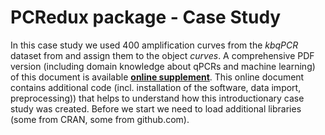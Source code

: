 # PCRedux package - Case Study

In this case study we used 400 amplification curves from the *kbqPCR* dataset 
from and assign them to the object *curves*. A comprehensive PDF version 
(including domain knowledge about qPCRs and machine learning) of this document 
is available **[online 
supplement](https://github.com/devSJR/PCRedux/raw/master/docs/articles/PCRedux.pdf)**. This online document contains additional code (incl. installation of the 
software, data import, preprocessing)) that helps to understand how this 
introductionary case study was created. Before we start we need to load 
additional libraries (some from CRAN, some from github.com).
